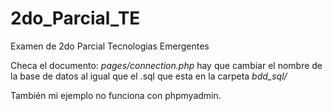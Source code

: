 # 2do_Parcial_TE
Examen de 2do Parcial Tecnologias Emergentes


Checa el documento: *pages/connection.php* hay que cambiar el nombre de la base de datos 
al igual que el .sql que esta en la carpeta *bdd_sql/*

También mi ejemplo no funciona con phpmyadmin.
